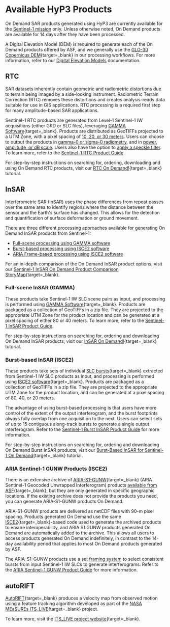 # Available HyP3 Products

On Demand SAR products generated using HyP3 are currently available for the 
[Sentinel-1 mission](sentinel1.md "Sentinel-1 Mission") 
only. Unless otherwise noted, On Demand products are available for 14 days after they have been processed.

A Digital Elevation Model (DEM) is required to generate each of the On Demand products offered by ASF, and we 
generally use the 
[GLO-30 Copernicus DEM](https://dataspace.copernicus.eu/explore-data/data-collections/copernicus-contributing-missions/collections-description/COP-DEM "Copernicus DEM" ){target=_blank} 
in our processing workflows. For more information, refer to our 
[Digital Elevation Models](dems.md "HyP3 DEM Documentation") 
documentation.

## RTC

SAR datasets inherently contain geometric and radiometric distortions due to terrain
being imaged by a side-looking instrument. Radiometric Terrain Correction (RTC) removes 
these distortions and creates analysis-ready data suitable for use in GIS applications.
RTC processing is a required first step for many amplitude-based SAR applications.

Sentinel-1 RTC products are generated from Level-1 Sentinel-1 IW acquisitions (either GRD or SLC files), leveraging 
[GAMMA Software](https://gamma-rs.ch/gamma-software){target=_blank}. 
Products are distributed as GeoTIFFs projected to a UTM Zone, with a pixel spacing of 
[10, 20, or 30 meters](guides/rtc_product_guide.md#pixel-spacing "RTC Pixel Spacing Documentation"). 
Users can choose to output the products in 
[gamma-0 or sigma-0 radiometry](guides/rtc_product_guide.md#radiometry "RTC Radiometry Documentation"), 
and in 
[power, amplitude, or dB scale](guides/rtc_product_guide.md#scale "RTC Scale Documentation"). 
Users also have the option to 
[apply a speckle filter](guides/rtc_product_guide.md#speckle-filter "RTC Speckle Filter Documentation"). 
To learn more, refer to the [Sentinel-1 RTC Product Guide](guides/rtc_product_guide.md 
"Sentinel-1 RTC Product Guide").

For step-by-step instructions on searching for, ordering, downloading and using On Demand RTC products, visit our 
[RTC On Demand!](https://storymaps.arcgis.com/stories/2ead3222d2294d1fae1d11d3f98d7c35 "RTC On Demand! StoryMap" ){target=_blank} 
tutorial.

## InSAR

Interferometric SAR (InSAR) uses the phase differences from repeat passes over the 
same area to identify regions where the distance between the sensor and the Earth's 
surface has changed. This allows for the detection and quantification of surface 
deformation or ground movement. 

There are three different processing approaches available for generating On Demand InSAR products from Sentinel-1: 

  - [Full-scene processing using GAMMA software](#full-scene-insar-gamma) 
  - [Burst-based processing using ISCE2 software](#burst-based-insar-isce2)
  - [ARIA Frame-based processing using ISCE2 software](#aria-sentinel-1-gunw-products-isce2)

For an in-depth comparison of the On Demand InSAR product options, visit our [Sentinel-1 InSAR On Demand Product Comparison StoryMap](https://storymaps.arcgis.com/stories/6cb4f1c18558441bb9b4b11337515b53, "ASF Sentinel-1 InSAR On Demand Product Comparison StoryMap" ){target=_blank}. 

### Full-scene InSAR (GAMMA)

These products take Sentinel-1 IW SLC scene pairs as input, and processing is performed using 
[GAMMA Software](https://gamma-rs.ch/gamma-software){target=_blank}. 
Products are packaged as a collection of GeoTIFFs in a zip file. They are projected to the appropriate UTM Zone for 
the product location and can be generated at a pixel spacing of either 80 or 40 meters. To learn more, refer to the 
[Sentinel-1 InSAR Product Guide](guides/insar_product_guide.md "Sentinel-1 InSAR Product Guide").

For step-by-step instructions on searching for, ordering and downloading On Demand InSAR products, visit our [InSAR On Demand!](https://storymaps.arcgis.com/stories/68a8a3253900411185ae9eb6bb5283d3 "InSAR On Demand! StoryMap" ){target=_blank} tutorial.

### Burst-based InSAR (ISCE2)

These products take sets of individual 
[SLC bursts](https://storymaps.arcgis.com/stories/88c8fe67933340779eddef212d76b8b8 "Sentinel-1 Bursts StoryMap" ){target=_blank} 
extracted from Sentinel-1 IW SLC products as input, and processing is performed using 
[ISCE2 software](https://github.com/isce-framework/isce2#readme "https://github.com/isce-framework/isce2" ){target=_blank}. Products are packaged as a collection of 
GeoTIFFs in a zip file. They are projected to the appropriate UTM Zone for the product 
location, and can be generated at a pixel spacing of 80, 40, or 20 meters. 

The advantage of using burst-based processing is that users have more control of the extent of the output 
interferogram, and the burst footprints always fully overlap from one acquisition to the next. Users can select 
sets of up to 15 contiguous along-track bursts to generate a single output interferogram. Refer to the 
[Sentinel-1 Burst InSAR Product Guide](guides/burst_insar_product_guide.md "Sentinel-1 Burst InSAR Product Guide") 
for more information.

For step-by-step instructions on searching for, ordering and downloading On Demand Burst InSAR products, visit our 
[Burst-Based InSAR for Sentinel-1 On Demand](https://storymaps.arcgis.com/stories/191bf1b6962c402086807390b3ce63b0 "Burst-Based InSAR for Sentinel-1 On Demand StoryMap" ){target=_blank} 
tutorial.

### ARIA Sentinel-1 GUNW Products (ISCE2)

There is an extensive archive of 
[ARIA-S1-GUNW](https://aria.jpl.nasa.gov/products/standard-displacement-products.html "https://aria.jpl.nasa.gov" ){target=_blank} 
(ARIA Sentinel-1 Geocoded Unwrapped Interferogram) products 
[available from ASF](https://search.asf.alaska.edu/#/?maxResults=1000&dataset=SENTINEL-1%20INTERFEROGRAM%20(BETA) "Vertex search for ARIA S1 GUNW" ){target=_blank}, 
but they are only generated in specific geographic locations. If the existing archive does not provide the 
products you need, you can generate ARIA-S1-GUNW products On Demand. 

ARIA-S1-GUNW products are delivered as netCDF files with 90-m pixel spacing. Products generated On Demand use the same 
[ISCE2](https://github.com/isce-framework/isce2#readme "https://github.com/isce-framework/isce2" ){target=_blank}-based 
code used to generate the archived products to ensure interoperability, and ARIA S1 GUNW products generated On Demand 
are automatically added to the archive. This allows all users to access products generated On Demand indefinitely, 
in contrast to the 14-day availability period that applies to most On Demand products generated by ASF.

The ARIA-S1-GUNW products use a set [framing system](guides/gunw_product_guide.md#aria-frame-ids "ARIA Sentinel-1 GUNW 
Product Guide: ARIA Frame IDs") to select consistent bursts from input Sentinel-1 IW SLCs to generate interferograms. 
Refer to the 
[ARIA Sentinel-1 GUNW Product Guide](guides/gunw_product_guide.md "ARIA Sentinel-1 GUNW Product Guide") 
for more information.

## autoRIFT

[AutoRIFT](https://github.com/leiyangleon/autoRIFT "https://github.com/leiyangleon/autoRIFT" ){target=_blank} 
produces a velocity map from observed motion using a feature tracking algorithm developed as part of the 
[NASA MEaSUREs ITS_LIVE](https://its-live.jpl.nasa.gov/ "https://its-live.jpl.nasa.gov" ){target=_blank} 
project. 

To learn more, visit the 
[ITS_LIVE project website](https://its-live.jpl.nasa.gov/ "https://its-live.jpl.nasa.gov" ){target=_blank}.
